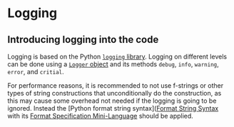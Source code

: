 # Logging

## Introducing logging into the code

Logging is based on the Python 
[`logging` library](https://docs.python.org/3/library/logging.html).
Logging on different levels can be done using a 
[`Logger` object](https://docs.python.org/3/library/logging.html#logger-objects)
and its methods `debug`, `info`, `warning`, `error`, and `critial`.

For performance reasons, it is recommended to not use f-strings or
other types of string constructions that unconditionally do the
construction, as this may cause some overhead not needed if the
logging is going to be ignored. Instead the 
[Python format string syntax]([Format String Syntax](https://docs.python.org/3/library/string.html#formatstrings) with its
[Format Specification Mini-Language](https://docs.python.org/3/library/string.html#format-specification-mini-language) should be applied.
  

